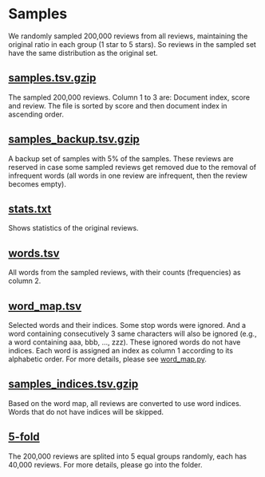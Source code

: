 # Samples

We randomly sampled 200,000 reviews from all reviews, maintaining the original ratio in each group (1 star to 5 stars). So reviews in the sampled set have the same distribution as the original set.

## [samples.tsv.gzip](samples.tsv.gzip)
The sampled 200,000 reviews. Column 1 to 3 are: Document index, score and review. The file is sorted by score and then document index in ascending order.

## [samples_backup.tsv.gzip](samples_backup.tsv.gzip)
A backup set of samples with 5% of the samples. These reviews are reserved in case some sampled reviews get removed due to the removal of infrequent words (all words in one review are infrequent, then the review becomes empty).

## [stats.txt](stats.txt)
Shows statistics of the original reviews.

## [words.tsv](words.tsv)
All words from the sampled reviews, with their counts (frequencies) as column 2.

## [word_map.tsv](word_map.tsv)
Selected words and their indices. Some stop words were ignored. And a word containing consecutively 3 same characters will also be ignored (e.g., a word containing aaa, bbb, ..., zzz). These ignored words do not have indices.
Each word is assigned an index as column 1 according to its alphabetic order.
For more details, please see [word_map.py](scripts/word_map.py).

## [samples_indices.tsv.gzip](samples_indices.tsv.gzip)
Based on the word map, all reviews are converted to use word indices. Words that do not have indices will be skipped.

## [5-fold](5-fold/)
The 200,000 reviews are splited into 5 equal groups randomly, each has 40,000 reviews. For more details, please go into the folder.
